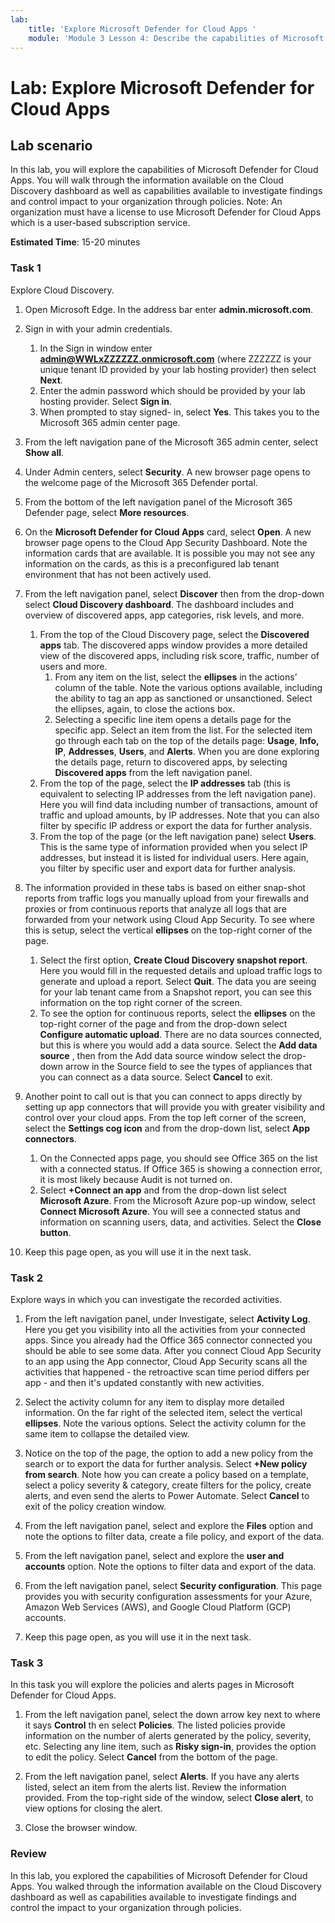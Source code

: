 ```yaml
---
lab:
    title: 'Explore Microsoft Defender for Cloud Apps '
    module: 'Module 3 Lesson 4: Describe the capabilities of Microsoft security solutions: Describe threat protection with Microsoft 365 Defender'
---
```



# Lab: Explore Microsoft Defender for Cloud Apps

## Lab scenario

In this lab, you will explore the capabilities of Microsoft Defender for Cloud Apps.  You will walk through the information available on the Cloud Discovery dashboard as well as capabilities available to investigate findings and control impact to your organization through policies.  Note:  An organization must have a license to use Microsoft Defender for Cloud Apps which is a user-based subscription service.

**Estimated Time**: 15-20 minutes

### Task 1

Explore Cloud Discovery.

1. Open Microsoft Edge. In the address bar enter **admin.microsoft.com**.

1. Sign in with your admin credentials.
    1. In the Sign in window enter **admin@WWLxZZZZZZ.onmicrosoft.com** (where ZZZZZZ is your unique tenant ID provided by your lab hosting provider) then select **Next**.
    1. Enter the admin password which should be provided by your lab hosting provider. Select **Sign in**.
    1. When prompted to stay signed- in, select **Yes**. This takes you to the Microsoft 365 admin center page.

1. From the left navigation pane of the Microsoft 365 admin center, select **Show all**.

1. Under Admin centers, select **Security**.  A new browser page opens to the welcome page of the Microsoft 365 Defender portal.  

1. From the bottom of the left navigation panel of the Microsoft 365 Defender page, select **More resources**.

1. On the **Microsoft Defender for Cloud Apps** card, select **Open**.  A new browser page opens to the Cloud App Security Dashboard.  Note the information cards that are available.  It is possible you may not see any information on the cards, as this is a preconfigured lab tenant environment that has not been actively used.  

1. From the left navigation panel, select **Discover** then from the drop-down select **Cloud Discovery dashboard**.  The dashboard includes and overview of discovered apps, app categories, risk levels, and more.  
    1. From the top of the Cloud Discovery page, select the **Discovered apps** tab.  The discovered apps window provides a more detailed view of the discovered apps, including risk score, traffic, number of users and more.
        1. From any item on the list, select the **ellipses** in the actions’ column of the table.  Note the various options available, including the ability to tag an app as sanctioned or unsanctioned.  Select the ellipses, again, to close the actions box.
        1. Selecting a specific line item opens a details page for the specific app.  Select an item from the list.  For the selected item go through each tab on the top of the details page:  **Usage**, **Info, IP**, **Addresses**, **Users**, and **Alerts**. When you are done exploring the details page, return to discovered apps, by selecting **Discovered apps** from the left navigation panel.
    1. From the top of the page, select the **IP addresses** tab (this is equivalent to selecting IP addresses from the left navigation pane).  Here you will find data including number of transactions, amount of traffic and upload amounts, by IP addresses.  Note that you can also filter by specific IP address or export the data for further analysis.
    1. From the top of the page (or the left navigation pane) select **Users**.  This is the same type of information provided when you select IP addresses, but instead it is listed for individual users.  Here again, you filter by specific user and export data for further analysis.

1. The information provided in these tabs is based on either snap-shot reports from traffic logs you manually upload from your firewalls and proxies or from continuous reports that analyze all logs that are forwarded from your network using Cloud App Security.  To see where this is setup, select the vertical **ellipses** on the top-right corner of the page.
    1. Select the first option, **Create Cloud Discovery snapshot report**. Here you would fill in the requested details and upload traffic logs to generate and upload a report.  Select **Quit**.  The data you are seeing for your lab tenant came from a Snapshot report, you can see this information on the top right corner of the screen.
    1. To see the option for continuous reports, select the **ellipses** on the top-right corner of the page and from the drop-down select **Configure automatic upload**.  There are no data sources connected, but this is where you would add a data source. Select the **Add data source** , then from the Add data source window select the drop-down arrow in the Source field to see the types of appliances that you can connect as a data source.  Select **Cancel** to exit.

1. Another point to call out is that you can connect to apps directly by setting up app connectors that will provide you with greater visibility and control over your cloud apps. From the top left corner of the screen, select the **Settings cog icon** and from the drop-down list, select **App connectors**.  
    1. On the Connected apps page, you should see Office 365 on the list with a connected status.  If Office 365 is showing a connection error, it is most likely because Audit is not turned on.
    1. Select **+Connect an app** and from the drop-down list select **Microsoft Azure**.  From the Microsoft Azure pop-up window, select **Connect Microsoft Azure**.  You will see a connected status and information on scanning users, data, and activities.  Select the **Close button**.

1. Keep this page open, as you will use it in the next task.

### Task 2

Explore ways in which you can investigate the recorded activities.

1. From the left navigation panel, under Investigate, select **Activity Log**.  Here you get you visibility into all the activities from your connected apps.   Since you already had the Office 365 connector connected you should be able to see some data. After you connect Cloud App Security to an app using the App connector, Cloud App Security scans all the activities that happened - the retroactive scan time period differs per app - and then it's updated constantly with new activities.  

1. Select the activity column for any item to display more detailed information. On the far right of the selected item, select the vertical **ellipses**.  Note the various options.  Select the activity column for the same item to collapse the detailed view.

1. Notice on the top of the page, the option to add a new policy from the search or to export the data for further analysis.  Select **+New policy from search**.  Note how you can create a policy based on a template, select a policy severity & category, create filters for the policy, create alerts, and even send the alerts to Power Automate.  Select **Cancel** to exit of the policy creation window.

1. From the left navigation panel, select and explore the **Files** option and note the options to filter data, create a file policy, and export of the data.  

1. From the left navigation panel, select and explore the **user and accounts** option.  Note the options to filter data and export of the data.

1. From the left navigation panel, select **Security configuration**. This page provides you with security configuration assessments for your Azure, Amazon Web Services (AWS), and Google Cloud Platform (GCP) accounts.

1. Keep this page open, as you will use it in the next task.

### Task 3

In this task you will explore the policies and alerts pages in Microsoft Defender for Cloud Apps.

1. From the left navigation panel, select the down arrow key next to where it says **Control** th en select **Policies**.  The listed policies provide information on the number of alerts generated by the policy, severity, etc. Selecting any line item, such as **Risky sign-in**, provides the option to edit the policy. Select **Cancel** from the bottom of the page.

1. From the left navigation panel, select **Alerts**.  If you have any alerts listed, select an item from the alerts list. Review the information provided.  From the top-right side of the window, select **Close alert**, to view options for closing the alert.  

1. Close the browser window.

### Review

In this lab, you explored the capabilities of Microsoft Defender for Cloud Apps.  You walked through the information available on the Cloud Discovery dashboard as well as capabilities available to investigate findings and control the impact to your organization through policies.
